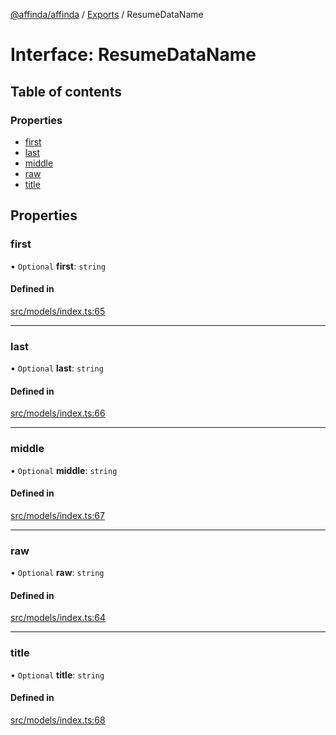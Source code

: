 [@affinda/affinda](../README.md) / [Exports](../modules.md) / ResumeDataName

# Interface: ResumeDataName

## Table of contents

### Properties

- [first](ResumeDataName.md#first)
- [last](ResumeDataName.md#last)
- [middle](ResumeDataName.md#middle)
- [raw](ResumeDataName.md#raw)
- [title](ResumeDataName.md#title)

## Properties

### first

• `Optional` **first**: `string`

#### Defined in

[src/models/index.ts:65](https://github.com/affinda/affinda-typescript/blob/e6c68be/src/models/index.ts#L65)

___

### last

• `Optional` **last**: `string`

#### Defined in

[src/models/index.ts:66](https://github.com/affinda/affinda-typescript/blob/e6c68be/src/models/index.ts#L66)

___

### middle

• `Optional` **middle**: `string`

#### Defined in

[src/models/index.ts:67](https://github.com/affinda/affinda-typescript/blob/e6c68be/src/models/index.ts#L67)

___

### raw

• `Optional` **raw**: `string`

#### Defined in

[src/models/index.ts:64](https://github.com/affinda/affinda-typescript/blob/e6c68be/src/models/index.ts#L64)

___

### title

• `Optional` **title**: `string`

#### Defined in

[src/models/index.ts:68](https://github.com/affinda/affinda-typescript/blob/e6c68be/src/models/index.ts#L68)

